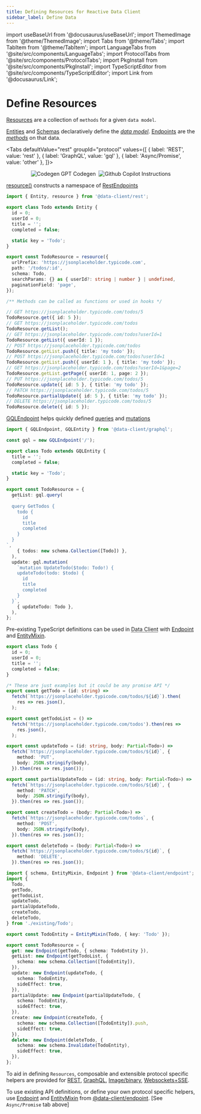 ```yaml
---
title: Defining Resources for Reactive Data Client
sidebar_label: Define Data
---
```


<head>
  <meta name="docsearch:pagerank" content="40"/>
</head>

import useBaseUrl from '@docusaurus/useBaseUrl';
import ThemedImage from '@theme/ThemedImage';
import Tabs from '@theme/Tabs';
import TabItem from '@theme/TabItem';
import LanguageTabs from '@site/src/components/LanguageTabs';
import ProtocolTabs from '@site/src/components/ProtocolTabs';
import PkgInstall from '@site/src/components/PkgInstall';
import TypeScriptEditor from '@site/src/components/TypeScriptEditor';
import Link from '@docusaurus/Link';

# Define Resources

[Resources](/rest/api/resource) are a collection of `methods` for a given `data model`.

[Entities](/rest/api/Entity) and [Schemas](/rest/api/schema) declaratively define the [_data model_](../concepts/normalization.md).
[Endpoints](/rest/api/Endpoint) are the [_methods_](<https://en.wikipedia.org/wiki/Method_(computer_programming)>) on
that data.

<Tabs
defaultValue="rest"
groupId="protocol"
values={[
{ label: 'REST', value: 'rest' },
{ label: 'GraphQL', value: 'gql' },
{ label: 'Async/Promise', value: 'other' },
]}>
<TabItem value="rest">

<PkgInstall pkgs="@data-client/rest" />

<p>
<center>
<Link className="button button--secondary button--sm" to="https://chatgpt.com/g/g-682609591fe48191a6850901521b4e4b-typescript-rest-codegen"><img src="/img/gpt.svg" alt="Codegen GPT" style={{
          height: '1em',              // Match font size
          verticalAlign: '-0.125em',  // Fine-tune: try -0.125em or 'middle'
          display: 'inline',          // Inline with text
        }}
/> Codegen</Link>&nbsp;
<Link className="button button--secondary button--sm" to="https://github.com/reactive/data-client/blob/master/.github/instructions/rest.instructions.md"><img src="/img/copilot.svg" alt="Github Copilot" style={{
          height: '1em',              // Match font size
          verticalAlign: '-0.125em',  // Fine-tune: try -0.125em or 'middle'
          display: 'inline',          // Inline with text
        }}
/> Instructions</Link>
</center>
</p>



[resource()](/rest/api/resource) constructs a namespace of [RestEndpoints](/rest/api/RestEndpoint)

<TypeScriptEditor row={false}>

```typescript title="TodoResource"
import { Entity, resource } from '@data-client/rest';

export class Todo extends Entity {
  id = 0;
  userId = 0;
  title = '';
  completed = false;

  static key = 'Todo';
}

export const TodoResource = resource({
  urlPrefix: 'https://jsonplaceholder.typicode.com',
  path: '/todos/:id',
  schema: Todo,
  searchParams: {} as { userId?: string | number } | undefined,
  paginationField: 'page',
});

/** Methods can be called as functions or used in hooks */

// GET https://jsonplaceholder.typicode.com/todos/5
TodoResource.get({ id: 5 });
// GET https://jsonplaceholder.typicode.com/todos
TodoResource.getList();
// GET https://jsonplaceholder.typicode.com/todos?userId=1
TodoResource.getList({ userId: 1 });
// POST https://jsonplaceholder.typicode.com/todos
TodoResource.getList.push({ title: 'my todo' });
// POST https://jsonplaceholder.typicode.com/todos?userId=1
TodoResource.getList.push({ userId: 1 }, { title: 'my todo' });
// GET https://jsonplaceholder.typicode.com/todos?userId=1&page=2
TodoResource.getList.getPage({ userId: 1, page: 2 });
// PUT https://jsonplaceholder.typicode.com/todos/5
TodoResource.update({ id: 5 }, { title: 'my todo' });
// PATCH https://jsonplaceholder.typicode.com/todos/5
TodoResource.partialUpdate({ id: 5 }, { title: 'my todo' });
// DELETE https://jsonplaceholder.typicode.com/todos/5
TodoResource.delete({ id: 5 });
```

</TypeScriptEditor>

</TabItem>
<TabItem value="gql">

<PkgInstall pkgs="@data-client/graphql" />

[GQLEndpoint](/graphql/api/GQLEndpoint) helps quickly defined [queries](/graphql/api/GQLEndpoint#query) and [mutations](/graphql/api/GQLEndpoint#mutate)

<TypeScriptEditor row={false}>

```typescript title="TodoResource"
import { GQLEndpoint, GQLEntity } from '@data-client/graphql';

const gql = new GQLEndpoint('/');

export class Todo extends GQLEntity {
  title = '';
  completed = false;

  static key = 'Todo';
}

export const TodoResource = {
  getList: gql.query(
    `
  query GetTodos {
    todo {
      id
      title
      completed
    }
  }
`,
    { todos: new schema.Collection([Todo]) },
  ),
  update: gql.mutation(
    `mutation UpdateTodo($todo: Todo!) {
    updateTodo(todo: $todo) {
      id
      title
      completed
    }
  }`,
    { updateTodo: Todo },
  ),
};
```

</TypeScriptEditor>

</TabItem>
<TabItem value="other">

<PkgInstall pkgs="@data-client/endpoint" />

Pre-existing TypeScript definitions can be used in <abbr title="Reactive Data Client">Data Client</abbr> with
[Endpoint](/rest/api/Endpoint) and [EntityMixin](/rest/api/EntityMixin).

<TypeScriptEditor row={false}>

```typescript title="existing/Todo" collapsed
export class Todo {
  id = 0;
  userId = 0;
  title = '';
  completed = false;
}

/* These are just examples but it could be any promise API */
export const getTodo = (id: string) =>
  fetch(`https://jsonplaceholder.typicode.com/todos/${id}`).then(
    res => res.json(),
  );

export const getTodoList = () =>
  fetch('https://jsonplaceholder.typicode.com/todos').then(res =>
    res.json(),
  );

export const updateTodo = (id: string, body: Partial<Todo>) =>
  fetch(`https://jsonplaceholder.typicode.com/todos/${id}`, {
    method: 'PUT',
    body: JSON.stringify(body),
  }).then(res => res.json());

export const partialUpdateTodo = (id: string, body: Partial<Todo>) =>
  fetch(`https://jsonplaceholder.typicode.com/todos/${id}`, {
    method: 'PATCH',
    body: JSON.stringify(body),
  }).then(res => res.json());

export const createTodo = (body: Partial<Todo>) =>
  fetch(`https://jsonplaceholder.typicode.com/todos`, {
    method: 'POST',
    body: JSON.stringify(body),
  }).then(res => res.json());

export const deleteTodo = (body: Partial<Todo>) =>
  fetch(`https://jsonplaceholder.typicode.com/todos/${id}`, {
    method: 'DELETE',
  }).then(res => res.json());
```

```typescript title="TodoResource"
import { schema, EntityMixin, Endpoint } from '@data-client/endpoint';
import {
  Todo,
  getTodo,
  getTodoList,
  updateTodo,
  partialUpdateTodo,
  createTodo,
  deleteTodo,
} from './existing/Todo';

export const TodoEntity = EntityMixin(Todo, { key: 'Todo' });

export const TodoResource = {
  get: new Endpoint(getTodo, { schema: TodoEntity }),
  getList: new Endpoint(getTodoList, {
    schema: new schema.Collection([TodoEntity]),
  }),
  update: new Endpoint(updateTodo, {
    schema: TodoEntity,
    sideEffect: true,
  }),
  partialUpdate: new Endpoint(partialUpdateTodo, {
    schema: TodoEntity,
    sideEffect: true,
  }),
  create: new Endpoint(createTodo, {
    schema: new schema.Collection([TodoEntity]).push,
    sideEffect: true,
  }),
  delete: new Endpoint(deleteTodo, {
    schema: new schema.Invalidate(TodoEntity),
    sideEffect: true,
  }),
};
```

</TypeScriptEditor>

</TabItem>
</Tabs>

<!--
  <TabItem value="sse">

```ts
import type { Manager, Middleware } from '@data-client/core';
import type { EndpointInterface } from '@data-client/endpoint';

export default class StreamManager implements Manager {
  protected declare middleware: Middleware;
  protected declare evtSource: WebSocket | EventSource;
  protected declare endpoints: Record<string, EndpointInterface>;

  constructor(
    evtSource: WebSocket | EventSource,
    endpoints: Record<string, EndpointInterface>,
  ) {
    this.evtSource = evtSource;
    this.endpoints = endpoints;

    this.middleware = controller => {
      this.evtSource.onmessage = event => {
        try {
          const msg = JSON.parse(event.data);
          if (msg.type in this.endpoints)
            controller.setResponse(
              this.endpoints[msg.type],
              ...msg.args,
              msg.data,
            );
        } catch (e) {
          console.error('Failed to handle message');
          console.error(e);
        }
      };
      return next => async action => next(action);
    };
  }

  cleanup() {
    this.evtSource.close();
  }

  getMiddleware() {
    return this.middleware;
  }
}
```

  </TabItem>
<TabItem value="img">

<PkgInstall pkgs="@data-client/img" />

</TabItem>
-->

To aid in defining `Resources`, composable and extensible protocol specific helpers are provided for [REST](/rest), [GraphQL](/graphql),
[Image/binary](../guides/img-media.md), [Websockets+SSE](../concepts/managers.md#data-stream).

To use existing API definitions, or define your own protocol specific helpers, use
[Endpoint](/rest/api/Endpoint) and [EntityMixin](/rest/api/EntityMixin) from [@data-client/endpoint](https://www.npmjs.com/package/@data-client/endpoint).
[See `Async/Promise` tab above]
